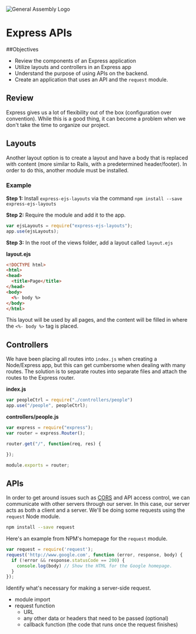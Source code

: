 ![General Assembly Logo](http://i.imgur.com/ke8USTq.png)

# Express APIs

##Objectives

* Review the components of an Express application
* Utilize layouts and controllers in an Express app
* Understand the purpose of using APIs on the backend.
* Create an application that uses an API and the `request` module.

## Review

Express gives us a lot of flexibility out of the box (configuration over convention). While this is a good thing, it can become a problem when we don't take the time to organize our project.

## Layouts

Another layout option is to create a layout and have a body that is replaced with content (more similar to Rails, with a predetermined header/footer). In order to do this, another module must be installed.

### Example

**Step 1:**
Install `express-ejs-layouts` via the command `npm install --save express-ejs-layouts`

**Step 2:**
Require the module and add it to the app.
```js
var ejsLayouts = require("express-ejs-layouts");
app.use(ejsLayouts);
```

**Step 3:**
In the root of the views folder, add a layout called `layout.ejs`

**layout.ejs**
```html
<!DOCTYPE html>
<html>
<head>
  <title>Page</title>
</head>
<body>
  <%- body %>
</body>
</html>
```

This layout will be used by all pages, and the content will be
filled in where the `<%- body %>` tag is placed.


## Controllers

We have been placing all routes into `index.js` when creating a Node/Express app, but this can get cumbersome when dealing with many routes. The solution is to separate routes into separate files and attach the routes to the Express router.

**index.js**
```js
var peopleCtrl = require("./controllers/people")
app.use("/people", peopleCtrl);
```

**controllers/people.js**
```js
var express = require("express");
var router = express.Router();

router.get("/", function(req, res) {

});

module.exports = router;
```

## APIs

In order to get around issues such as [CORS](https://developer.mozilla.org/en-US/docs/Web/HTTP/Access_control_CORS) and API access control, we can communicate with other servers through our server. In this case, our server acts as both a client and a server. We'll be doing some requests using the `request` Node module.

```bash
npm install --save request
```

Here's an example from NPM's homepage for the `request` module.

```js
var request = require('request');
request('http://www.google.com', function (error, response, body) {
  if (!error && response.statusCode == 200) {
    console.log(body) // Show the HTML for the Google homepage.
  }
});
```

Identify what's necessary for making a server-side request.

* module import
* request function
	* URL
	* any other data or headers that need to be passed (optional)
	* callback function (the code that runs once the request finishes)

